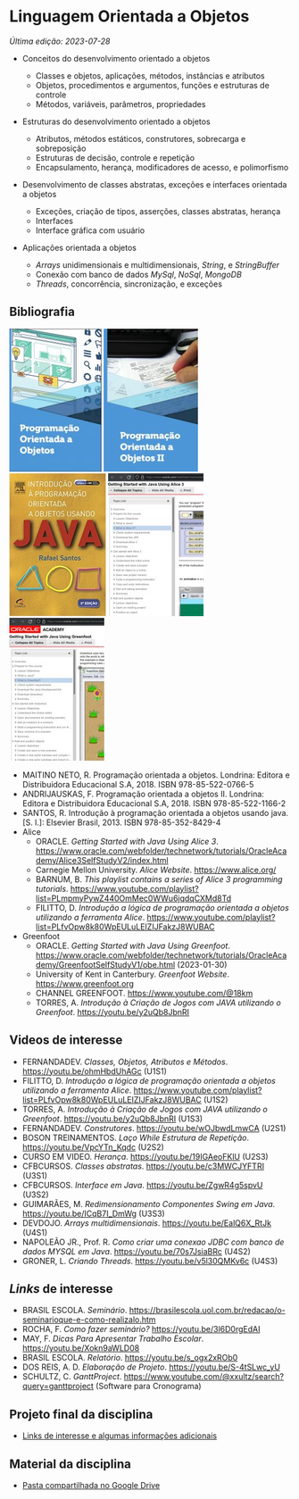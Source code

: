 # Linguagem Orientada a Objetos

*Última edição: 2023-07-28*

- Conceitos do desenvolvimento orientado a objetos
  
  - Classes e objetos, aplicações, métodos, instâncias e atributos
  - Objetos, procedimentos e argumentos, funções e estruturas de controle
  - Métodos, variáveis, parâmetros, propriedades

- Estruturas do desenvolvimento orientado a objetos
  
  - Atributos, métodos estáticos, construtores, sobrecarga e sobreposição
  - Estruturas de decisão, controle e repetição
  - Encapsulamento, herança, modificadores de acesso, e polimorfismo

- Desenvolvimento de classes abstratas, exceções e interfaces orientada a objetos
  
  - Exceções, criação de tipos, asserções, classes abstratas, herança
  - Interfaces
  - Interface gráfica com usuário

- Aplicações orientada a objetos
  
  - *Arrays* unidimensionais e multidimensionais, *String*, e *StringBuffer*
  - Conexão com banco de dados *MySql*, *NoSql*, *MongoDB*
  - *Threads*, concorrência, sincronização, e exceções

## Bibliografia

![](img/maitino.jpg) ![](img/andrijauskas.jpg) ![](img/santos.jpg) ![](img/alice.jpg) ![](img/greenfoot.jpg)

- MAITINO NETO, R. Programação orientada a objetos. Londrina: Editora e Distribuidora Educacional S.A, 2018. ISBN 978-85-522-0766-5
- ANDRIJAUSKAS, F. Programação orientada a objetos II. Londrina: Editora e Distribuidora Educacional S.A, 2018. ISBN 978-85-522-1166-2
- SANTOS, R. Introdução à programação orientada a objetos usando java. [S. l.]: Elsevier Brasil, 2013. ISBN 978-85-352-8429-4
- Alice
  - ORACLE. *Getting Started with Java Using Alice 3*. https://www.oracle.com/webfolder/technetwork/tutorials/OracleAcademy/Alice3SelfStudyV2/index.html
  - Carnegie Mellon University. *Alice Website*. https://www.alice.org/
  - BARNUM, B. *This playlist contains a series of Alice 3 programming tutorials*. https://www.youtube.com/playlist?list=PLmpmyPywZ440OmMec0WWu6jqdqCXMd8Td
  - FILITTO, D. *Introdução a lógica de programação orientada a objetos utilizando a ferramenta Alice*. https://www.youtube.com/playlist?list=PLfvOpw8k80WpEULuLEIZIJFakzJ8WUBAC
- Greenfoot
  - ORACLE. *Getting Started with Java Using Greenfoot*. https://www.oracle.com/webfolder/technetwork/tutorials/OracleAcademy/GreenfootSelfStudyV1/obe.html (2023-01-30)
  - University of Kent in Canterbury. *Greenfoot Website*. https://www.greenfoot.org
  - CHANNEL GREENFOOT. https://www.youtube.com/@18km
  - TORRES, A. *Introdução à Criação de Jogos com JAVA utilizando o Greenfoot*. https://youtu.be/y2uQb8JbnRI

## Videos de interesse

- FERNANDADEV. *Classes, Objetos, Atributos e Métodos*. https://youtu.be/ohmHbdUhAGc (U1S1)
- FILITTO, D. *Introdução a lógica de programação orientada a objetos utilizando a ferramenta Alice*. https://www.youtube.com/playlist?list=PLfvOpw8k80WpEULuLEIZIJFakzJ8WUBAC (U1S2)
- TORRES, A. *Introdução à Criação de Jogos com JAVA utilizando o Greenfoot*. https://youtu.be/y2uQb8JbnRI (U1S3)
- FERNANDADEV. *Construtores*. https://youtu.be/wOJbwdLmwCA (U2S1)
- BOSON TREINAMENTOS. *Laço While Estrutura de Repetição*. https://youtu.be/VpcYTn_Kqdc (U2S2)
- CURSO EM VIDEO. *Herança*. https://youtu.be/19IGAeoFKlU (U2S3)
- CFBCURSOS. *Classes abstratas*. https://youtu.be/c3MWCJYFTRI (U3S1)
- CFBCURSOS. *Interface em Java*. https://youtu.be/ZgwR4g5spvU (U3S2)
- GUIMARÃES, M. *Redimensionamento Componentes Swing em Java*. https://youtu.be/ICqB7I_DmWg (U3S3)
- DEVDOJO. *Arrays multidimensionais*. https://youtu.be/EalQ6X_RtJk (U4S1)
- NAPOLEÃO JR., Prof. R. *Como criar uma conexao JDBC com banco de dados MYSQL em Java*. https://youtu.be/70s7JsiaBRc (U4S2)
- GRONER, L. *Criando Threads*. https://youtu.be/v5l30QMKv6c (U4S3)

## *Links* de interesse

- BRASIL ESCOLA. *Seminário*. https://brasilescola.uol.com.br/redacao/o-seminarioque-e-como-realizalo.htm
- ROCHA, F. *Como fazer seminário?* https://youtu.be/3l6D0rgEdAI
- MAY, F. *Dicas Para Apresentar Trabalho Escolar*. https://youtu.be/Xokn9aWLD08
- BRASIL ESCOLA. *Relatório*. https://youtu.be/s_ogx2xROb0
- DOS REIS, A. D. *Elaboração de Projeto*. https://youtu.be/S-4tSLwc_yU
- SCHULTZ, C. *GanttProject*. https://www.youtube.com/@xxultz/search?query=ganttproject (Software para Cronograma)

## Projeto final da disciplina

- [Links de interesse e algumas informações adicionais](https://github.com/efurlanm/teaching/blob/main/sdm/projeto.md)

## Material da disciplina

- [Pasta compartilhada no Google Drive](https://drive.google.com/drive/folders/1wlkBIcKHDTdjmopo-5cJ-stTVTWylWlV)
